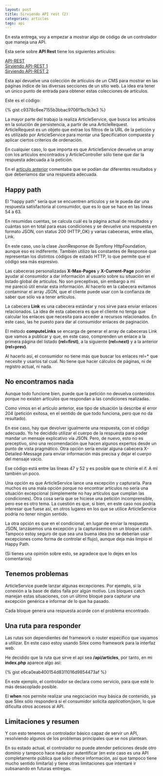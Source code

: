 ```yaml
---
layout: post
title: Sirviendo API rest (2)
categories: articles
tags: api
---
```


En esta entrega, voy a empezar a mostrar algo de código de un controlador que maneja una API.

Esta serie sobre **API Rest** tiene los siguientes artículos:

[API-REST](/2017-05-09-api-rest.md)  
[Sirviendo API-REST 1](/2017-05-14-sirviendo-api-rest-1.md)  
[Sirviendo API-REST 2](/2017-05-24-sirviendo-api-rest-2.md)

Esta api devuelve una colección de artículos de un CMS para mostrar en las páginas índice de las diversas secciones de un sitio web. La idea era tener un único punto de entrada para obtener estas colecciones de artículos.

Este es el código:

{% gist c9378c6ee7155b3bbac9706f1bc1b3e3 %}

La mayor parte del trabajo la realiza ArticleService, que busca los artículos en la solución de persistencia, a partir de una ArticleRequest. ArticleRequest es un objeto que extrae los filtros de la URL de la petición y es utilizado por ArticleService para montar una Specification compuesta y aplicar ciertos criterios de ordenación.

En cualquier caso, lo que importa es que ArticleService devuelve un array con los artículos encontrados y ArticleController sólo tiene que dar la respuesta adecuada a la petición.

En el [artículo anterior](/sirviendo-api-rest-1) comentaba que se podían dar diferentes resultados y que deberíamos dar una respuesta adecuada.

## Happy path

El "happy path" sería que se encuentren artículos y se le pueda dar una respuesta satisfactoria al consumidor, que es lo que se hace en las líneas 54 a 63.

En resumidas cuentas, se calcula cuál es la página actual de resultados y cuántas son en total para esas condiciones y se devuelve una respuesta en formato JSON, con status 200 (HTTP_OK) y varias cabeceras, entre ellas, Link.

En este caso, uso la clase JsonResponse de Symfony HttpFoundation, aunque eso es indiferente. También utilizo las constantes de Response que representan los distintos códigos de estado HTTP, lo que permite que el código sea más expresivo.

Las cabeceras personalizadas **X-Max-Pages** y **X-Current-Page** podrían ayudar al consumidor a dar información al usuario sobre su situación en el listado global de artículos. No son preceptivas, sin embargo a mí me pareció útil enviar esta información. Al hacerlo en la cabecera evitamos contaminar el array JSON, que el cliente puede usar con la confianza de saber que sólo va a tener artículos.

La cabecera **Link** es una cabecera estándar y nos sirve para enviar enlaces relacionados. La idea de esta cabecera es que el cliente no tenga que calcular los enlaces que necesita para acceder a recursos relacionados. En este caso, las he puesto para dar al consumidor enlaces de paginación.

El método **computeLinks** se encarga de generar el array de cabeceras Link que vamos a publicar y que, en este caso, comprenden un enlace a la primera página del listado **(rel=first)**, a la siguiente **(rel=next)** y a la anterior **(rel=prev)**.

Al hacerlo así, el consumidor no tiene más que buscar los enlaces rel=* que necesite y usarlos tal cual. No tiene que hacer cálculos de páginas, ni de registro actual, ni nada.

## No encontramos nada

Aunque todo funcione bien, puede que la petición no devuelva contenidos porque no existen artículos que respondan a las condiciones realizadas.

Como vimos en el artículo anterior, ese tipo de situación la describe el error 204 (petición exitosa, en el sentido de que todo funciona, pero que no da resultado).

En ese caso, hay que devolver igualmente una respuesta, con el código adecuado. Yo he decidido utilizar el cuerpo de la respuesta para poder mandar un mensaje explicativo vía JSON. Pero, de nuevo, esto no es preceptivo, sino una recomendación que hacen algunos expertos desde un punto de vista pragmático. Otra opción sería enviar alguna cabecera X-Detailed-Message para enviar información más precisa y dejar el cuerpo del mensaje vacío.

Ese código está entre las líneas 47 y 52 y es posible que te chirríe el if. A mí también un poco.

Una opción es que ArticleService lance una excepción y capturarla. Para muchos es una mala opción porque no encontrar artículos no sería una situación excepcional (simplemente no hay artículos que cumplan las condiciones). Otra cosa sería que se hiciese una petición incomprensible, pero ese es otro tema. La cuestión es que, si bien, en este caso nos podría interesar que fuese así, en otros lugares en los que se utilice ArticleService podría no tener ningún sentido.

La otra opción es que en el condicional, en lugar de enviar la respuesta JSON, lanzásemos una excepción y la capturásemos en un bloque catch. Tampoco estoy seguro de que sea una buena idea (no se deberían usar excepciones como forma de controlar el flujo), aunque deja más limpio el Happy Path.

(Si tienes una opinión sobre esto, se agradece que lo dejes en los comentarios)

## Tenemos problemas

ArticleService puede lanzar algunas excepciones. Por ejemplo, si la conexión a la base de datos falla por algún motivo. Los bloques catch manejan estas situaciones, con un último bloque para capturar una excepción genérica e informar de lo que ha pasado.

Cada bloque genera una respuesta acorde con el problema encontrado.

## Una ruta para responder

Las rutas son dependientes del framework o router específico que vayamos a utilizar. En este caso estoy usando Silex como framework para la interfaz web.

He decidido que la ruta que sirve el api sea **/api/articles**, por tanto, en mi **index.php** aparece algo así:

{% gist e6ca0eab400154d8311016d9854473af %}

En este ejemplo, el controlador se declara como servicio, para que esté lo más desacoplado posible.

El **when** nos permite realizar una negociación muy básica de contenido, ya que Silex sólo responderá si el consumidor solicita _application/json_, lo que dificulta otros accesos al API.

## Limitaciones y resumen

Y con esto tenemos un controlador básico capaz de servir un API, resolviendo algunos de los problemas principales que se nos plantean.

En su estado actual, el controlador no puede atender peticiones desde otro dominio y tampoco hace nada por autentificar (en este caso es una API completamente pública que sólo ofrece información, así que tampoco tiene mucho sentido limitarla) y tiene otras limitaciones que intentaré ir subsanando en futuras entregas.

